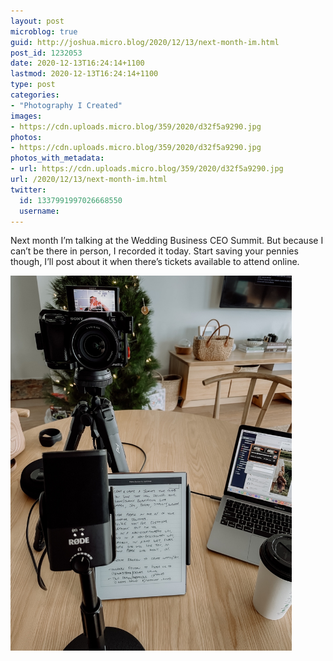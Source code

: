 ```yaml
---
layout: post
microblog: true
guid: http://joshua.micro.blog/2020/12/13/next-month-im.html
post_id: 1232053
date: 2020-12-13T16:24:14+1100
lastmod: 2020-12-13T16:24:14+1100
type: post
categories:
- "Photography I Created"
images:
- https://cdn.uploads.micro.blog/359/2020/d32f5a9290.jpg
photos:
- https://cdn.uploads.micro.blog/359/2020/d32f5a9290.jpg
photos_with_metadata:
- url: https://cdn.uploads.micro.blog/359/2020/d32f5a9290.jpg
url: /2020/12/13/next-month-im.html
twitter:
  id: 1337991997026668550
  username: 
---
```

Next month I’m talking at the Wedding Business CEO Summit. But because I can’t be there in person, I recorded it today. Start saving your pennies though, I’ll post about it when there’s tickets available to attend online.

<img src="uploads/2020/d32f5a9290.jpg" width="450" height="600" alt="" />
